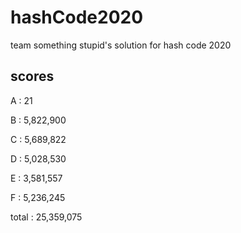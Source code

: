 # hashCode2020
team something stupid's solution for hash code 2020

## scores
A : 21

B : 5,822,900

C : 5,689,822

D : 5,028,530

E : 3,581,557

F : 5,236,245

total : 25,359,075
